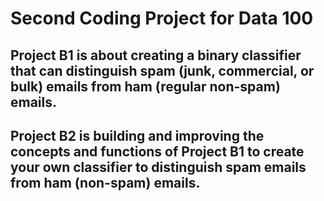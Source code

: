 # Second Coding Project for Data 100 

## Project B1 is about creating a binary classifier that can distinguish spam (junk, commercial, or bulk) emails from ham (regular non-spam) emails. 

## Project B2 is building and improving the concepts and functions of Project B1 to create your own classifier to distinguish spam emails from ham (non-spam) emails. 
